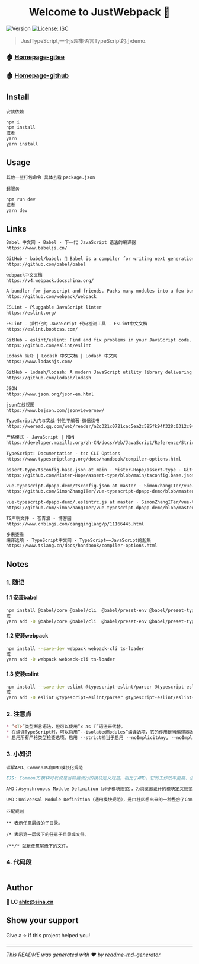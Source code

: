 <h1 align="center">Welcome to JustWebpack 👋</h1>
<p>
  <img alt="Version" src="https://img.shields.io/badge/version-1.0.0-blue.svg?cacheSeconds=2592000" />
  <a href="#" target="_blank">
    <img alt="License: ISC" src="https://img.shields.io/badge/License-ISC-yellow.svg" />
  </a>
</p>

> JustTypeScript,一个js超集语言TypeScript的小demo.

### 🏠 [Homepage-gitee](https://gitee.com/ahviplc/JustTypeScript)

### 🏠 [Homepage-github](https://github.com/ahviplc/JustTypeScript)

## Install

`安装依赖`

```sh
npm i
npm install
或者
yarn
yarn install
```

## Usage

`其他一些打包命令 具体去看` `package.json`

`起服务`

```sh
npm run dev
或者
yarn dev
```

## Links

```markdown
Babel 中文网 · Babel - 下一代 JavaScript 语法的编译器
https://www.babeljs.cn/

GitHub - babel/babel: 🐠 Babel is a compiler for writing next generation JavaScript.
https://github.com/babel/babel

webpack中文文档
https://v4.webpack.docschina.org/

A bundler for javascript and friends. Packs many modules into a few bundled assets. Code Splitting allows for loading parts of the application on demand. Through "loaders", modules can be CommonJs, AMD, ES6 modules, CSS, Images, JSON, Coffeescript, LESS, ... and your custom stuff.
https://github.com/webpack/webpack

ESLint - Pluggable JavaScript linter
https://eslint.org/

ESLint - 插件化的 JavaScript 代码检测工具 - ESLint中文文档
https://eslint.bootcss.com/

GitHub - eslint/eslint: Find and fix problems in your JavaScript code.
https://github.com/eslint/eslint

Lodash 简介 | Lodash 中文文档 | Lodash 中文网
https://www.lodashjs.com/

GitHub - lodash/lodash: A modern JavaScript utility library delivering modularity, performance, & extras.
https://github.com/lodash/lodash

JSON
https://www.json.org/json-en.html

json在线视图
https://www.bejson.com/jsonviewernew/

TypeScript入门与实战-钟胜平编著-微信读书
https://weread.qq.com/web/reader/a2c321c0721cac5ea2c585fk94f328c0312c94f6d7e051b

严格模式 - JavaScript | MDN
https://developer.mozilla.org/zh-CN/docs/Web/JavaScript/Reference/Strict_mode

TypeScript: Documentation - tsc CLI Options
https://www.typescriptlang.org/docs/handbook/compiler-options.html

assert-type/tsconfig.base.json at main · Mister-Hope/assert-type · GitHub
https://github.com/Mister-Hope/assert-type/blob/main/tsconfig.base.json

vue-typescript-dpapp-demo/tsconfig.json at master · SimonZhangITer/vue-typescript-dpapp-demo · GitHub
https://github.com/SimonZhangITer/vue-typescript-dpapp-demo/blob/master/tsconfig.json

vue-typescript-dpapp-demo/.eslintrc.js at master · SimonZhangITer/vue-typescript-dpapp-demo · GitHub
https://github.com/SimonZhangITer/vue-typescript-dpapp-demo/blob/master/.eslintrc.js

TS声明文件 - 苍青浪 - 博客园
https://www.cnblogs.com/cangqinglang/p/11166445.html

多来查看
编译选项 · TypeScript中文网 · TypeScript——JavaScript的超集
https://www.tslang.cn/docs/handbook/compiler-options.html
```

## Notes

### 1. 随记

#### 1.1 安装babel

```sh
npm install @babel/core @babel/cli  @babel/preset-env @babel/preset-typescript --save-dev
或
yarn add -D @babel/core @babel/cli  @babel/preset-env @babel/preset-typescript
```

#### 1.2 安装webpack

```sh
npm install --save-dev webpack webpack-cli ts-loader
或
yarn add -D webpack webpack-cli ts-loader
```

#### 1.3 安装eslint

```sh
npm install --save-dev eslint @typescript-eslint/parser @typescript-eslint/eslint-plugin
或
yarn add -D eslint @typescript-eslint/parser @typescript-eslint/eslint-plugin
```

### 2. 注意点

```markdown
* “<T>”类型断言语法，但可以使用“x as T”语法来代替。
* 在编译TypeScript时，可以启用“--isolatedModules”编译选项，它的作用是当编译器发现无法被正确处理的语言结构时给出提示。
* 启用所有严格类型检查选项。启用 --strict相当于启用 --noImplicitAny, --noImplicitThis, --alwaysStrict， --strictNullChecks和 --strictFunctionTypes和--strictPropertyInitialization
```

### 3. 小知识

`详解AMD、CommonJS和UMD模块化规范`

```markdown
CJS: CommonJS模块可以说是当前最流行的模块定义规范。相比于AMD，它的工作效率更高、语法更简单。一开始，CommonJS模块是JavaScript服务器模块的规范。

AMD：Asynchronous Module Definition（异步模块规范），为浏览器设计的模块定义规范，最老的方式之一，专为浏览器而设计。

UMD：Universal Module Definition（通用模块规范），是由社区想出来的一种整合了CommonJS和AMD两个模块定义规范的方法。让你的模块能在javascript所有运行环境中发挥作用。
```

`匹配规则`

```
** 表示任意层级的子目录。

/* 表示第一层级下的任意子目录或文件。

/**/* 就是任意层级下的文件。
```

### 4. 代码段

```js

```

## Author

👤 **LC ahlc@sina.cn**

## Show your support

Give a ⭐️ if this project helped you!

***
_This README was generated with ❤️ by [readme-md-generator](https://github.com/kefranabg/readme-md-generator)_
